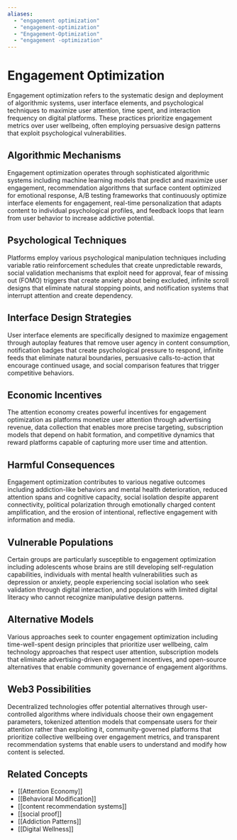 ```yaml
---
aliases:
  - "engagement optimization"
  - "engagement-optimization"
  - "Engagement-Optimization"
  - "engagement -optimization"
---
```


# Engagement Optimization

Engagement optimization refers to the systematic design and deployment of algorithmic systems, user interface elements, and psychological techniques to maximize user attention, time spent, and interaction frequency on digital platforms. These practices prioritize engagement metrics over user wellbeing, often employing persuasive design patterns that exploit psychological vulnerabilities.

## Algorithmic Mechanisms

Engagement optimization operates through sophisticated algorithmic systems including machine learning models that predict and maximize user engagement, recommendation algorithms that surface content optimized for emotional response, A/B testing frameworks that continuously optimize interface elements for engagement, real-time personalization that adapts content to individual psychological profiles, and feedback loops that learn from user behavior to increase addictive potential.

## Psychological Techniques

Platforms employ various psychological manipulation techniques including variable ratio reinforcement schedules that create unpredictable rewards, social validation mechanisms that exploit need for approval, fear of missing out (FOMO) triggers that create anxiety about being excluded, infinite scroll designs that eliminate natural stopping points, and notification systems that interrupt attention and create dependency.

## Interface Design Strategies

User interface elements are specifically designed to maximize engagement through autoplay features that remove user agency in content consumption, notification badges that create psychological pressure to respond, infinite feeds that eliminate natural boundaries, persuasive calls-to-action that encourage continued usage, and social comparison features that trigger competitive behaviors.

## Economic Incentives

The attention economy creates powerful incentives for engagement optimization as platforms monetize user attention through advertising revenue, data collection that enables more precise targeting, subscription models that depend on habit formation, and competitive dynamics that reward platforms capable of capturing more user time and attention.

## Harmful Consequences

Engagement optimization contributes to various negative outcomes including addiction-like behaviors and mental health deterioration, reduced attention spans and cognitive capacity, social isolation despite apparent connectivity, political polarization through emotionally charged content amplification, and the erosion of intentional, reflective engagement with information and media.

## Vulnerable Populations

Certain groups are particularly susceptible to engagement optimization including adolescents whose brains are still developing self-regulation capabilities, individuals with mental health vulnerabilities such as depression or anxiety, people experiencing social isolation who seek validation through digital interaction, and populations with limited digital literacy who cannot recognize manipulative design patterns.

## Alternative Models

Various approaches seek to counter engagement optimization including time-well-spent design principles that prioritize user wellbeing, calm technology approaches that respect user attention, subscription models that eliminate advertising-driven engagement incentives, and open-source alternatives that enable community governance of engagement algorithms.

## Web3 Possibilities

Decentralized technologies offer potential alternatives through user-controlled algorithms where individuals choose their own engagement parameters, tokenized attention models that compensate users for their attention rather than exploiting it, community-governed platforms that prioritize collective wellbeing over engagement metrics, and transparent recommendation systems that enable users to understand and modify how content is selected.

## Related Concepts

- [[Attention Economy]]
- [[Behavioral Modification]]
- [[content recommendation systems]]
- [[social proof]]
- [[Addiction Patterns]]
- [[Digital Wellness]]
